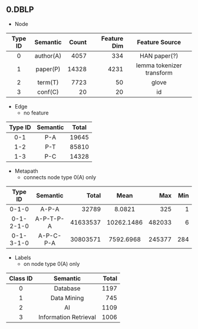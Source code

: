 ## 0.DBLP

- Node

| Type ID | Semantic  | Count | Feature Dim |      Feature Source       |
|:-------:|:---------:|------:|------------:|:-------------------------:|
|    0    | author(A) |  4057 |         334 |       HAN paper(?)        |
|    1    | paper(P)  | 14328 |        4231 | lemma tokenizer transform |
|    2    |  term(T)  |  7723 |          50 |           glove           |
|    3    |  conf(C)  |    20 |          20 |            id             |

- Edge
    - no feature

| Type ID | Semantic | Total |
|:-------:|:--------:|:-----:|
|   0-1   |   P-A    | 19645 |
|   1-2   |   P-T    | 85810 |
|   1-3   |   P-C    | 14328 |

- Metapath
  - connects node type 0(A) only

|  Type ID  | Semantic  |    Total |    Mean    |    Max | Min |
|:---------:|:---------:|---------:|:----------:|-------:|----:|
|   0-1-0   |   A-P-A   |    32789 |   8.0821   |    325 |   1 |
| 0-1-2-1-0 | A-P-T-P-A | 41633537 | 10262.1486 | 482033 |   6 |
| 0-1-3-1-0 | A-P-C-P-A | 30803571 | 7592.6968  | 245377 | 284 |

- Labels
  - on node type 0(A) only

| Class ID |       Semantic        | Total |
|:--------:|:---------------------:|------:|
|    0     |       Database        |  1197 |
|    1     |      Data Mining      |   745 |
|    2     |          AI           |  1109 |
|    3     | Information Retrieval |  1006 |
